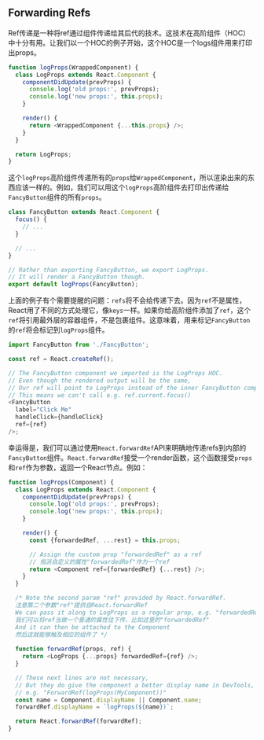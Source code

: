 ## Forwarding Refs
Ref传递是一种将ref通过组件传递给其后代的技术。这技术在高阶组件（HOC）中十分有用。让我们以一个HOC的例子开始，这个HOC是一个logs组件用来打印出props。
```javascript
function logProps(WrappedComponent) {
  class LogProps extends React.Component {
    componentDidUpdate(prevProps) {
      console.log('old props:', prevProps);
      console.log('new props:', this.props);
    }

    render() {
      return <WrappedComponent {...this.props} />;
    }
  }

  return LogProps;
}
```
这个`logProps`高阶组件传递所有的`props`给`WrappedComponent`，所以渲染出来的东西应该一样的。例如，我们可以用这个`logProps`高阶组件去打印出传递给`FancyButton`组件的所有`props`。
```javascript
class FancyButton extends React.Component {
  focus() {
    // ...
  }

  // ...
}

// Rather than exporting FancyButton, we export LogProps.
// It will render a FancyButton though.
export default logProps(FancyButton);
```
上面的例子有个需要提醒的问题：`refs`将不会给传递下去。因为`ref`不是属性，React用了不同的方式处理它，像`keys`一样。如果你给高阶组件添加了`ref`，这个`ref`将引用最外层的容器组件，不是包裹组件。这意味着，用来标记`FancyButton`的`ref`将会标记到`logProps`组件。
```javascript
import FancyButton from './FancyButton';

const ref = React.createRef();

// The FancyButton component we imported is the LogProps HOC.
// Even though the rendered output will be the same,
// Our ref will point to LogProps instead of the inner FancyButton component!
// This means we can't call e.g. ref.current.focus()
<FancyButton
  label="Click Me"
  handleClick={handleClick}
  ref={ref}
/>;
```
幸运得是，我们可以通过使用`React.forwardRef`API来明确地传递refs到内部的`FancyButton`组件。`React.forwardRef`接受一个render函数，这个函数接受`props`和`ref`作为参数，返回一个React节点。例如：
```javascript
function logProps(Component) {
  class LogProps extends React.Component {
    componentDidUpdate(prevProps) {
      console.log('old props:', prevProps);
      console.log('new props:', this.props);
    }

    render() {
      const {forwardedRef, ...rest} = this.props;

      // Assign the custom prop "forwardedRef" as a ref
      // 指派自定义的属性"forwardedRef"作为一个ref
      return <Component ref={forwardedRef} {...rest} />;
    }
  }

  /* Note the second param "ref" provided by React.forwardRef.
  注意第二个参数"ref"提供自React.forwardRef
  We can pass it along to LogProps as a regular prop, e.g. "forwardedRef"
  我们可以将ref当做一个普通的属性往下传，比如这里的"forwardedRef"
  And it can then be attached to the Component
  然后这就能够触及相应的组件了 */
  
  function forwardRef(props, ref) {
    return <LogProps {...props} forwardedRef={ref} />;
  }

  // These next lines are not necessary,
  // But they do give the component a better display name in DevTools,
  // e.g. "ForwardRef(logProps(MyComponent))"
  const name = Component.displayName || Component.name;
  forwardRef.displayName = `logProps(${name})`;

  return React.forwardRef(forwardRef);
}
```